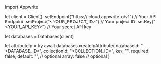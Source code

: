 import Appwrite

let client = Client()
    .setEndpoint("https://<REGION>.cloud.appwrite.io/v1") // Your API Endpoint
    .setProject("<YOUR_PROJECT_ID>") // Your project ID
    .setKey("<YOUR_API_KEY>") // Your secret API key

let databases = Databases(client)

let attributeIp = try await databases.createIpAttribute(
    databaseId: "<DATABASE_ID>",
    collectionId: "<COLLECTION_ID>",
    key: "",
    required: false,
    default: "", // optional
    array: false // optional
)

